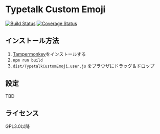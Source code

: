 Typetalk Custom Emoji
===

[![Build Status](https://travis-ci.org/mohno007/typetalk-custom-emoji.svg?branch=master)](https://travis-ci.org/mohno007/typetalk-custom-emoji)
[![Coverage Status](https://coveralls.io/repos/github/mohno007/typetalk-custom-emoji/badge.svg?branch=master)](https://coveralls.io/github/mohno007/typetalk-custom-emoji?branch=master)

インストール方法
---

1. [Tampermonkey](https://tampermonkey.net/)をインストールする
1. `npm run build`
1. `dist/TypetalkCustomEmoji.user.js` をブラウザにドラッグ＆ドロップ

設定
---

TBD

ライセンス
---
GPL3.0以降

